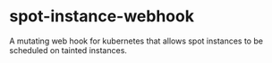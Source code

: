 # spot-instance-webhook
A mutating web hook for kubernetes that allows spot instances to be scheduled on tainted instances.

